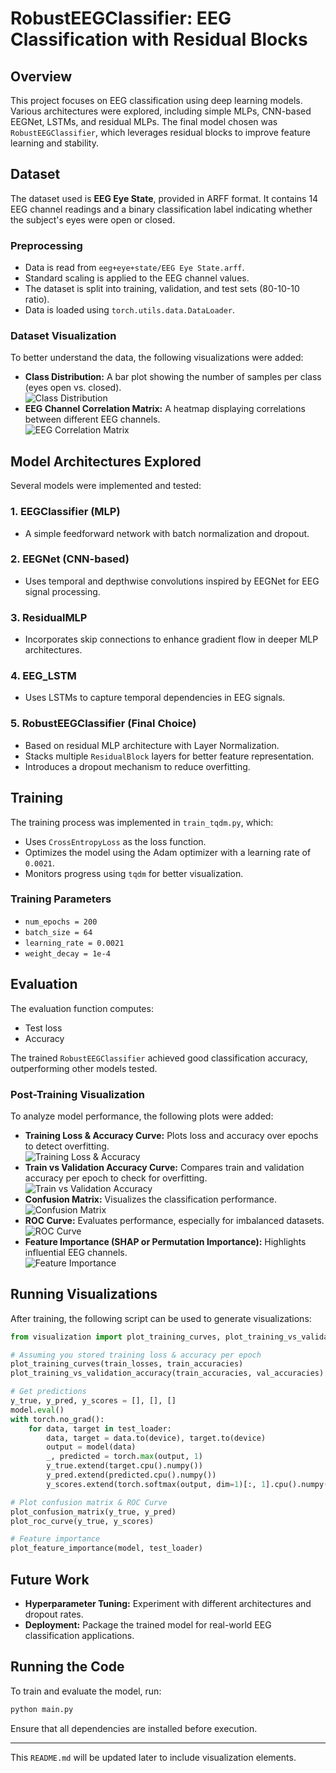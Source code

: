# RobustEEGClassifier: EEG Classification with Residual Blocks

## Overview
This project focuses on EEG classification using deep learning models. Various architectures were explored, including simple MLPs, CNN-based EEGNet, LSTMs, and residual MLPs. The final model chosen was `RobustEEGClassifier`, which leverages residual blocks to improve feature learning and stability.

## Dataset
The dataset used is **EEG Eye State**, provided in ARFF format. It contains 14 EEG channel readings and a binary classification label indicating whether the subject's eyes were open or closed.

### Preprocessing
- Data is read from `eeg+eye+state/EEG Eye State.arff`.
- Standard scaling is applied to the EEG channel values.
- The dataset is split into training, validation, and test sets (80-10-10 ratio).
- Data is loaded using `torch.utils.data.DataLoader`.

### Dataset Visualization
To better understand the data, the following visualizations were added:
- **Class Distribution:** A bar plot showing the number of samples per class (eyes open vs. closed).  
  ![Class Distribution](images/Class_Distribution.png)
- **EEG Channel Correlation Matrix:** A heatmap displaying correlations between different EEG channels.  
  ![EEG Correlation Matrix](images/EEG_channel_CRmatrix.png)

## Model Architectures Explored
Several models were implemented and tested:

### 1. **EEGClassifier (MLP)**
- A simple feedforward network with batch normalization and dropout.

### 2. **EEGNet (CNN-based)**
- Uses temporal and depthwise convolutions inspired by EEGNet for EEG signal processing.

### 3. **ResidualMLP**
- Incorporates skip connections to enhance gradient flow in deeper MLP architectures.

### 4. **EEG_LSTM**
- Uses LSTMs to capture temporal dependencies in EEG signals.

### 5. **RobustEEGClassifier (Final Choice)**
- Based on residual MLP architecture with Layer Normalization.
- Stacks multiple `ResidualBlock` layers for better feature representation.
- Introduces a dropout mechanism to reduce overfitting.

## Training
The training process was implemented in `train_tqdm.py`, which:
- Uses `CrossEntropyLoss` as the loss function.
- Optimizes the model using the Adam optimizer with a learning rate of `0.0021`.
- Monitors progress using `tqdm` for better visualization.

### Training Parameters
- `num_epochs = 200`
- `batch_size = 64`
- `learning_rate = 0.0021`
- `weight_decay = 1e-4`

## Evaluation
The evaluation function computes:
- Test loss
- Accuracy

The trained `RobustEEGClassifier` achieved good classification accuracy, outperforming other models tested.

### Post-Training Visualization
To analyze model performance, the following plots were added:
- **Training Loss & Accuracy Curve:** Plots loss and accuracy over epochs to detect overfitting.  
  ![Training Loss & Accuracy](images/training_loss_accuracy.png)
- **Train vs Validation Accuracy Curve:** Compares train and validation accuracy per epoch to check for overfitting.  
  ![Train vs Validation Accuracy](images/train_vs_validation_accuracy.png)
- **Confusion Matrix:** Visualizes the classification performance.  
  ![Confusion Matrix](images/confusion_matrix.png)
- **ROC Curve:** Evaluates performance, especially for imbalanced datasets.  
  ![ROC Curve](images/roc_curve.png)
- **Feature Importance (SHAP or Permutation Importance):** Highlights influential EEG channels.  
  ![Feature Importance](images/feature_importance.png)

## Running Visualizations
After training, the following script can be used to generate visualizations:
```python
from visualization import plot_training_curves, plot_training_vs_validation_accuracy, plot_confusion_matrix, plot_roc_curve, plot_feature_importance

# Assuming you stored training loss & accuracy per epoch
plot_training_curves(train_losses, train_accuracies)
plot_training_vs_validation_accuracy(train_accuracies, val_accuracies)

# Get predictions
y_true, y_pred, y_scores = [], [], []
model.eval()
with torch.no_grad():
    for data, target in test_loader:
        data, target = data.to(device), target.to(device)
        output = model(data)
        _, predicted = torch.max(output, 1)
        y_true.extend(target.cpu().numpy())
        y_pred.extend(predicted.cpu().numpy())
        y_scores.extend(torch.softmax(output, dim=1)[:, 1].cpu().numpy())  # Probabilities for class 1

# Plot confusion matrix & ROC Curve
plot_confusion_matrix(y_true, y_pred)
plot_roc_curve(y_true, y_scores)

# Feature importance
plot_feature_importance(model, test_loader)
```

## Future Work
- **Hyperparameter Tuning:** Experiment with different architectures and dropout rates.
- **Deployment:** Package the trained model for real-world EEG classification applications.

## Running the Code
To train and evaluate the model, run:
```bash
python main.py
```
Ensure that all dependencies are installed before execution.

---

This `README.md` will be updated later to include visualization elements.

